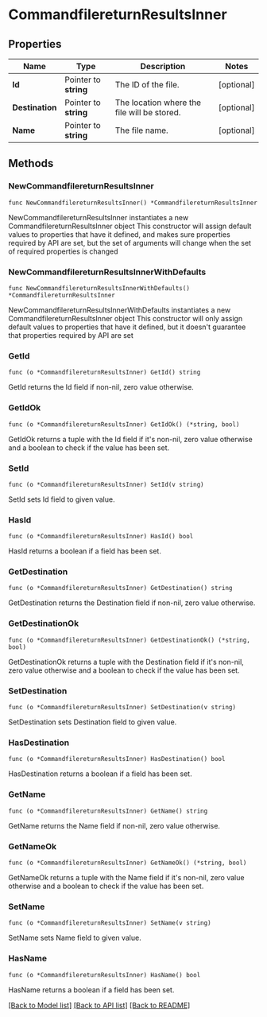 # CommandfilereturnResultsInner

## Properties

Name | Type | Description | Notes
------------ | ------------- | ------------- | -------------
**Id** | Pointer to **string** | The ID of the file. | [optional] 
**Destination** | Pointer to **string** | The location where the file will be stored. | [optional] 
**Name** | Pointer to **string** | The file name. | [optional] 

## Methods

### NewCommandfilereturnResultsInner

`func NewCommandfilereturnResultsInner() *CommandfilereturnResultsInner`

NewCommandfilereturnResultsInner instantiates a new CommandfilereturnResultsInner object
This constructor will assign default values to properties that have it defined,
and makes sure properties required by API are set, but the set of arguments
will change when the set of required properties is changed

### NewCommandfilereturnResultsInnerWithDefaults

`func NewCommandfilereturnResultsInnerWithDefaults() *CommandfilereturnResultsInner`

NewCommandfilereturnResultsInnerWithDefaults instantiates a new CommandfilereturnResultsInner object
This constructor will only assign default values to properties that have it defined,
but it doesn't guarantee that properties required by API are set

### GetId

`func (o *CommandfilereturnResultsInner) GetId() string`

GetId returns the Id field if non-nil, zero value otherwise.

### GetIdOk

`func (o *CommandfilereturnResultsInner) GetIdOk() (*string, bool)`

GetIdOk returns a tuple with the Id field if it's non-nil, zero value otherwise
and a boolean to check if the value has been set.

### SetId

`func (o *CommandfilereturnResultsInner) SetId(v string)`

SetId sets Id field to given value.

### HasId

`func (o *CommandfilereturnResultsInner) HasId() bool`

HasId returns a boolean if a field has been set.

### GetDestination

`func (o *CommandfilereturnResultsInner) GetDestination() string`

GetDestination returns the Destination field if non-nil, zero value otherwise.

### GetDestinationOk

`func (o *CommandfilereturnResultsInner) GetDestinationOk() (*string, bool)`

GetDestinationOk returns a tuple with the Destination field if it's non-nil, zero value otherwise
and a boolean to check if the value has been set.

### SetDestination

`func (o *CommandfilereturnResultsInner) SetDestination(v string)`

SetDestination sets Destination field to given value.

### HasDestination

`func (o *CommandfilereturnResultsInner) HasDestination() bool`

HasDestination returns a boolean if a field has been set.

### GetName

`func (o *CommandfilereturnResultsInner) GetName() string`

GetName returns the Name field if non-nil, zero value otherwise.

### GetNameOk

`func (o *CommandfilereturnResultsInner) GetNameOk() (*string, bool)`

GetNameOk returns a tuple with the Name field if it's non-nil, zero value otherwise
and a boolean to check if the value has been set.

### SetName

`func (o *CommandfilereturnResultsInner) SetName(v string)`

SetName sets Name field to given value.

### HasName

`func (o *CommandfilereturnResultsInner) HasName() bool`

HasName returns a boolean if a field has been set.


[[Back to Model list]](../README.md#documentation-for-models) [[Back to API list]](../README.md#documentation-for-api-endpoints) [[Back to README]](../README.md)


